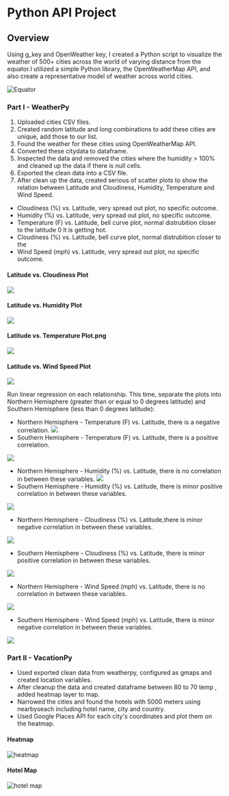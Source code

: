 # Python API Project

## Overview


Using g_key and OpenWeather key, I created a Python script to visualize the weather of 500+ cities across the world of varying distance from the equator.I utilized a simple Python library, the OpenWeatherMap API, and also create a representative model of weather across world cities.

![Equator](Images/equatorsign.png)

### Part I - WeatherPy

1. Uploaded cities CSV files. 
2. Created random latitude and long combinations to add these cities are unique, add those to our list.
3. Found the weather for these cities using OpenWeatherMap API.
4. Converted these citydata to dataframe.
5. Inspected the data and removed the cities where the humidity > 100% and cleaned up the data if there is null cells. 
6. Exported the clean data into a CSV file. 
7. After clean up the data, created serious of scatter plots to show the relation between Latitude and Cloudiness, Humidity, Temperature and Wind Speed. 

* Cloudiness (%) vs. Latitude, very spread out plot, no specific outcome.
* Humidity (%) vs. Latitude, very spread out plot, no specific outcome.
* Temperature (F) vs. Latitude, bell curve plot, normal distrubition closer to the latitude 0 it is getting hot. 
* Cloudiness (%) vs. Latitude, bell curve plot, normal distrubition closer to the 
* Wind Speed (mph) vs. Latitude, very spread out plot, no specific outcome.


#### Latitude vs. Cloudiness Plot
![](output_data/Latitude%20vs.%20Cloudiness%20Plot.png )

#### Latitude vs. Humidity Plot
![](output_data/Latitude%20vs.%20Humidity%20Plot.png)

#### Latitude vs. Temperature Plot.png
![](output_data/Latitude%20vs.%20Temperature%20Plot.png)

#### Latitude vs. Wind Speed Plot
![](output_data/Latitude%20vs.%20Wind%20Speed%20Plot.png)

Run linear regression on each relationship. This time, separate the plots into Northern Hemisphere (greater than or equal to 0 degrees latitude) and Southern Hemisphere (less than 0 degrees latitude):

* Northern Hemisphere - Temperature (F) vs. Latitude, there is a negative correlation. 
![](output_data/NH-MT.png)
* Southern Hemisphere - Temperature (F) vs. Latitude, there is a positive correlation. 

![](output_data/SH-MT.png) 
* Northern Hemisphere - Humidity (%) vs. Latitude, there is no correlation in between these variables. 
![](output_data/NH-H.png)
* Southern Hemisphere - Humidity (%) vs. Latitude, there is minor positive correlation in between these variables. 

![](output_data/SH-H.png)
* Northern Hemisphere - Cloudiness (%) vs. Latitude,there is minor negative correlation in between these variables. 

![](output_data/NH-C.png)
* Southern Hemisphere - Cloudiness (%) vs. Latitude, there is minor positive correlation in between these variables. 

![](output_data/SH-C.png)
* Northern Hemisphere - Wind Speed (mph) vs. Latitude, there is no correlation in between these variables. 

![](output_data/NH-WS.png)
* Southern Hemisphere - Wind Speed (mph) vs. Latitude, there is minor negative correlation in between these variables. 

![](output_data/SH-WS.png)



### Part II - VacationPy

* Used exported clean data from weatherpy, configured as gmaps and created location variables.
* After cleanup the data and created dataframe between 80 to 70 temp , added heatmap layer to map. 
* Narrowed the cities and found the hotels with 5000 meters using nearbyseach including hotel name, city and country. 
* Used Google Places API for each city's coordinates and plot them on the heatmap. 

#### Heatmap
  ![heatmap](Images/heatmap.png)

#### Hotel Map
![hotel map](Images/hotel_map.png)
